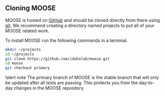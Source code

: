## Cloning MOOSE

MOOSE is hosted on [GitHub](https://github.com/idaholab/moose) and should be cloned directly from there using [git](https://git-scm.com/). We recommend creating a directory named projects to put all of your MOOSE related work.

To install MOOSE run the following commands in a terminal.

```bash
mkdir ~/projects
cd ~/projects
git clone https://github.com/idaholab/moose.git
cd moose
git checkout primary
```

!alert note
The primary branch of MOOSE is the stable branch that will only be updated after all tests are
passing. This protects you from the day-to-day changes in the MOOSE repository.
